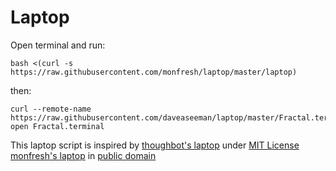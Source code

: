 Laptop
======

Open terminal and run:
```
bash <(curl -s https://raw.githubusercontent.com/monfresh/laptop/master/laptop)
```

then:
```
curl --remote-name https://raw.githubusercontent.com/daveaseeman/laptop/master/Fractal.terminal
open Fractal.terminal
```

This laptop script is inspired by
[thoughbot's laptop](https://github.com/thoughtbot/laptop) under [MIT License](https://github.com/thoughtbot/laptop/blob/c997c4fb5a986b22d6c53214d8f219600a4561ee/LICENSE)
[monfresh's laptop](https://github.com/monfresh/laptop) in [public domain](https://github.com/monfresh/laptop/blob/master/LICENSE.md)
